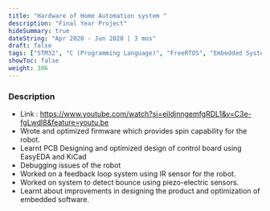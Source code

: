 ```yaml
---
title: "Hardware of Home Automation system "
description: "Final Year Project"
hideSummary: true
dateString: "Apr 2020 - Jun 2020 | 3 mos"
draft: false
tags: ["STM32", "C (Programming Language)", "FreeRTOS", "Embedded Systems", "Communication Protocols", "CANOpen", "I2C", "GPIO", "USB", "UART", "ADC", "CI/CD", "Reverse Engineering", "Case Study"]
showToc: false
weight: 306
--- 
```


### Description
* Link : https://www.youtube.com/watch?si=eiIdjnngemfgRDL1&v=C3e-fgLwdl8&feature=youtu.be
* Wrote and optimized firmware which provides spin capability for the robot.
* Learnt PCB Designing and optimized design of control board using EasyEDA and KiCad 
* Debugging issues of the robot 
* Worked on a feedback loop system using IR sensor for the robot. 
* Worked on system to detect bounce using piezo-electric sensors.
* Learnt about improvements in designing the product and optimization of embedded software.
